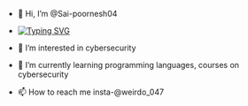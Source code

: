 - 👋 Hi, I’m @Sai-poornesh04
- [![Typing SVG](https://readme-typing-svg.herokuapp.com?font=neuropol&color=%234E14B8&size=24&lines=I'am+Filipino+IT+Specialist.;Cyber+Security+Analyst;Cloud+Data+Engineer)](https://git.io/typing-svg)

- 👀 I’m interested in cybersecurity
- 🌱 I’m currently learning programming languages, courses on cybersecurity

- 📫 How to reach me insta-@weirdo_047 

<!---
Sai-poornesh04/Sai-poornesh04 is a ✨ special ✨ repository because its `README.md` (this file) appears on your GitHub profile.
You can click the Preview link to take a look at your changes.
--->
